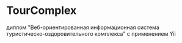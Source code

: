 # TourComplex
диплом "Веб-ориентированная информационная система туристическо-оздоровительного комплекса" с применением Yii
